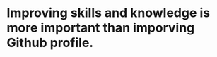 <h1 style="center">Improving skills and knowledge is more important than imporving Github profile.</h1>
